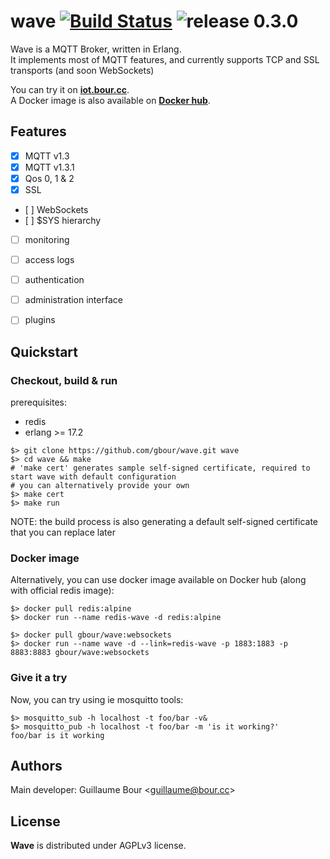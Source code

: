 wave [![Build Status](https://secure.travis-ci.org/gbour/wave.png?branch=master)](http://travis-ci.org/gbour/wave) ![release 0.3.0](https://img.shields.io/badge/release-0.3.0-red.svg)
====

Wave is a MQTT Broker, written in Erlang.   
It implements most of MQTT features, and currently supports TCP and SSL transports (and soon WebSockets)

You can try it on **[iot.bour.cc](http://iot.bour.cc)**.  
A Docker image is also available on **[Docker hub](https://hub.docker.com/r/gbour/wave)**.

Features
--------

* [x] MQTT v1.3
* [x] MQTT v1.3.1
* [x] Qos 0, 1 & 2
* [x] SSL
* [ ] WebSockets
* [ ] $SYS hierarchy
* [ ] monitoring
* [ ] access logs
* [ ] authentication
* [ ] administration interface
* [ ] plugins



Quickstart
----------

### Checkout, build & run

prerequisites:
* redis
* erlang >= 17.2


```
$> git clone https://github.com/gbour/wave.git wave
$> cd wave && make
# 'make cert' generates sample self-signed certificate, required to start wave with default configuration
# you can alternatively provide your own
$> make cert
$> make run
```

NOTE: the build process is also generating a default self-signed certificate that you can replace later


### Docker image

Alternatively, you can use docker image available on Docker hub (along with official redis image):
```
$> docker pull redis:alpine
$> docker run --name redis-wave -d redis:alpine

$> docker pull gbour/wave:websockets
$> docker run --name wave -d --link=redis-wave -p 1883:1883 -p 8883:8883 gbour/wave:websockets
```

### Give it a try
Now, you can try using ie mosquitto tools:
```
$> mosquitto_sub -h localhost -t foo/bar -v&
$> mosquitto_pub -h localhost -t foo/bar -m 'is it working?'
foo/bar is it working
```

Authors
-------

Main developer: Guillaume Bour &lt;guillaume@bour.cc&gt;

License
-------

**Wave** is distributed under AGPLv3 license.

